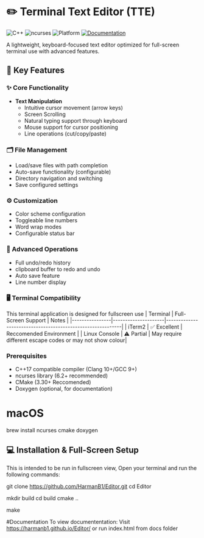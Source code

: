 # ✏️ Terminal Text Editor (TTE)

![C++](https://img.shields.io/badge/C++-17-blue.svg)
![ncurses](https://img.shields.io/badge/ncurses-6.2+-green.svg)
![Platform](https://img.shields.io/badge/Platform-macOS/Linux-lightgrey.svg)
[![Documentation](https://img.shields.io/badge/docs-doxygen-blue.svg)](https://yourusername.github.io/your-repo/)

A lightweight, keyboard-focused text editor optimized for full-screen terminal use with advanced features.

## 🚀 Key Features


### ✨ Core Functionality
- **Text Manipulation**
  - Intuitive cursor movement (arrow keys)
  - Screen Scrolling
  - Natural typing support through keyboard
  - Mouse support for cursor positioning
  - Line operations (cut/copy/paste)
  
### 🗂 File Management
- Load/save files with path completion
- Auto-save functionality (configurable)
- Directory navigation and switching
- Save configured settings

### ⚙️ Customization
- Color scheme configuration
- Toggleable line numbers
- Word wrap modes
- Configurable status bar

### 🔄 Advanced Operations
- Full undo/redo history
- clipboard buffer to redo and undo
- Auto save feature
- Line number display 

### 🖥 Terminal Compatibility
This terminal application is designed for fullscreen use
| Terminal       | Full-Screen Support | Notes                                                      |
|----------------|---------------------|------------------------------------------------------------|
| iTerm2         | ✅ Excellent        |   Reccomended Environment                                  |
| Linux Console  | ⚠️ Partial          |   May require different escape codes or may not show colour|

### Prerequisites
- C++17 compatible compiler (Clang 10+/GCC 9+)
- ncurses library (6.2+ recommended)
- CMake (3.30+ Reccomended)
- Doxygen (optional, for documentation)

# macOS
brew install ncurses cmake doxygen


## 💻 Installation & Full-Screen Setup

This is intended to be run in fullscreen view,
Open your terminal and run the following commands:

git clone https://github.com/HarmanB1/Editor.git
cd Editor

mkdir build 
cd build
cmake ..

make

#Documentation 
To view documententation:
Visit https://harmanb1.github.io/Editor/ or run index.html from docs folder

 